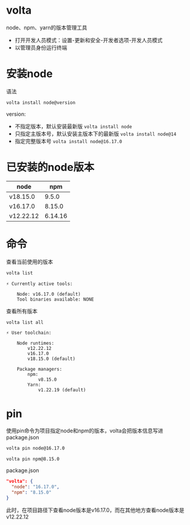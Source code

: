 # volta

node、npm、yarn的版本管理工具

- 打开开发人员模式：设置-更新和安全-开发者选项-开发人员模式
- 以管理员身份运行终端

# 安装node

语法

```sh
volta install node@version
```

version:

- 不指定版本，默认安装最新版 `volta install node`
- 只指定主版本号，默认安装主版本下的最新版 `volta install node@14`
- 指定完整版本号 `volta install node@16.17.0`



# 已安装的node版本

| node      | npm     |
| --------- | ------- |
| v18.15.0  | 9.5.0   |
| v16.17.0  | 8.15.0  |
| v12.22.12 | 6.14.16 |

# 命令

查看当前使用的版本

```sh
volta list
```

```
⚡️ Currently active tools:

    Node: v16.17.0 (default)
    Tool binaries available: NONE
```

查看所有版本

```sh
volta list all
```

```
⚡️ User toolchain:

    Node runtimes:
        v12.22.12
        v16.17.0
        v18.15.0 (default)

    Package managers:
        npm:
            v8.15.0
        Yarn:
            v1.22.19 (default)
```



# pin

使用pin命令为项目指定node和npm的版本，volta会把版本信息写进package.json

```sh
volta pin node@16.17.0
```

```sh
volta pin npm@8.15.0
```



package.json

```json
"volta": {
  "node": "16.17.0",
  "npm": "8.15.0"
}
```

此时，在项目路径下查看node版本是v16.17.0，而在其他地方查看node版本是v12.22.12

